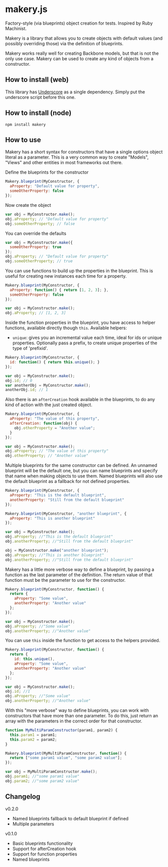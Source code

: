 makery.js
=========

Factory-style (via blueprints) object creation for tests. Inspired by Ruby Machinist.

Makery is a library that allows you to create objects with default values (and
possibly overriding those) via the definition of blueprints.

Makery works really well for creating Backbone models, but that is
not the only use case. Makery can be used to create any kind of objects from a
constructor.

How to install (web)
--------------

This library has [Underscore](http://underscorejs.org) as a single dependency. Simply put the underscore script before this one.

How to install (node)
--------------

```
npm install makery
```

How to use
----------

Makery has a short syntax for constructors that have a single options object
literal as a parameter. This is a very common way to create "Models", "Views"
and other entities in most frameworks out there.


Define the blueprints for the constructor

```js
Makery.blueprint(MyConstructor, {
  aProperty: "Default value for property",
  someOtherProperty: false
});
```

Now create the object

```js
var obj = MyConstructor.make();
obj.aProperty; // "Default value for property"
obj.someOtherProperty; // false
```

You can override the defaults

```js
var obj = MyConstructor.make({
  someOtherProperty: true
});
obj.aProperty; // "Default value for property"
obj.someOtherProperty; // true
```

You can use functions to build up the properties in the blueprint. This is
useful for creating new instances each time for a property.

```js
Makery.blueprint(MyConstructor, {
  aProperty: function() { return [1, 2, 3]; },
  someOtherProperty: false
});

var obj = MyConstructor.make();
obj.aProperty; // [1, 2, 3]
```

Inside the function properties in the blueprint, you have access to helper functions, available directly though `this`. Available helpers:

- `unique`: gives you an incremental value each time, ideal for ids or unique properties. Optionally pass a prefix, to create unique properties of the type of
'prefixid'.

```js
Makery.blueprint(MyConstructor, {
  id: function() { return this.unique(); }
});

var obj = MyConstructor.make();
obj.id; // 0
var anotherObj = MyConstructor.make();
anotherObj.id; // 1
```

Also there is an `afterCreation` hook available in the blueprints, to do any
kind of action with the just created object.

```js
Makery.blueprint(MyConstructor, {
  aProperty: "The value of this property",
  afterCreation: function(obj) {
    obj.otherProperty = "Another value";
  }
});

var obj = MyConstructor.make();
obj.aProperty; // "The value of this property"
obj.otherProperty; // "Another value"
```

Multiple blueprints for the same constructor can be defined. An unnamed blueprint
will be the default one, but you can name blueprints and specify that name when
making objects to use them. Named blueprints will also use the default blueprint
 as a fallback for not defined properties.

```js
Makery.blueprint(MyConstructor, {
  aProperty: "This is the default blueprint",
  anotherProperty: "Still from the default blueprint"
});

Makery.blueprint(MyConstructor, "another blueprint", {
  aProperty: "This is another blueprint"
});

var obj = MyConstructor.make();
obj.aProperty; //"This is the default blueprint"
obj.anotherProperty; //"Still from the default blueprint"

obj = MyConstructor.make("another blueprint");
obj.aProperty; //"This is another blueprint"
obj.anotherProperty; //"Still from the default blueprint"
```

Makery has a little more verbose way to define a blueprint, by passing a
function as the last parameter of the definition. The return value of that
function must be the parameter to use for the constructor.

```js
Makery.blueprint(MyConstructor, function() {
  return {
    aProperty: "Some value",
    anotherProperty: "Another value"
  };
});

var obj = MyConstructor.make();
obj.aProperty; //"Some value"
obj.anotherProperty; //"Another value"
```

You can use `this` inside the function to get access to the helpers provided.

```js
Makery.blueprint(MyConstructor, function() {
  return {
    id: this.unique(),
    aProperty: "Some value",
    anotherProperty: "Another value"
  };
});

var obj = MyConstructor.make();
obj.id; //1
obj.aProperty; //"Some value"
obj.anotherProperty; //"Another value"
```

With this "more verbose" way to define blueprints, you can work with constructors
that have more than one parameter. To do this, just return an array with the
parameters in the correct order for that constructor.

```js
function MyMultiParamConstructor(param1, param2) {
  this.param1 = param1;
  this.param2 = param2;
}

Makery.blueprint(MyMultiParamConstructor, function() {
  return ["some param1 value", "some param2 value"];
});

var obj = MyMultiParamConstructor.make();
obj.param1; //"some param1 value"
obj.param2; //"some param2 value"
```

Changelog
---------

v0.2.0
- Named blueprints fallback to default blueprint if defined
- Multiple parameters

v0.1.0
- Basic blueprints functionality
- Support for afterCreation hook
- Support for function properties
- Named blueprints
